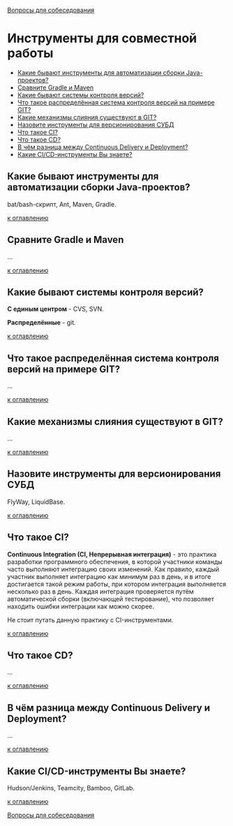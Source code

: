 [Вопросы для собеседования](README.md)

# Инструменты для совместной работы
+ [Какие бывают инструменты для автоматизации сборки Java-проектов?](#какие-бывают-инструменты-для-автоматизации-сборки-java-проектов)
+ [Сравните Gradle и Maven](#сравните-gradle-и-maven)
+ [Какие бывают системы контроля версий?](#какие-бывают-системы-контроля-версий)
+ [Что такое распределённая система контроля версий на примере GIT?](#что-такое-распределённая-система-контроля-версий-на-примере-git)
+ [Какие механизмы слияния существуют в GIT?](#какие-механизмы-слияния-существуют-в-git)
+ [Назовите инструменты для версионирования СУБД](#назовите-инструменты-для-версионирования-субд)
+ [Что такое CI?](#что-такое-ci)
+ [Что такое CD?](#что-такое-cd)
+ [В чём разница между Continuous Delivery и Deployment?](#в-чём-разница-между-continuous-delivery-и-deployment)
+ [Какие CI/CD-инструменты Вы знаете?](#какие-cicd-инструменты-вы-знаете)

## Какие бывают инструменты для автоматизации сборки Java-проектов?

bat/bash-скрипт, Ant, Maven, Gradle.

[к оглавлению](Инструменты-для-совместной-работы)

## Сравните Gradle и Maven
...

[к оглавлению](Инструменты-для-совместной-работы)


## Какие бывают системы контроля версий?
__С единым центром__ - CVS, SVN.

__Распределённые__ - git.

[к оглавлению](Инструменты-для-совместной-работы)

## Что такое распределённая система контроля версий на примере GIT?
...

[к оглавлению](Инструменты-для-совместной-работы)

## Какие механизмы слияния существуют в GIT?
...

[к оглавлению](Инструменты-для-совместной-работы)

## Назовите инструменты для версионирования СУБД
FlyWay, LiquidBase.

[к оглавлению](Инструменты-для-совместной-работы)

## Что такое CI?
__Continuous Integration (CI, Непрерывная интеграция)__ - это практика разработки программного обеспечения, в которой участники команды часто выполняют интеграцию своих изменений. Как правило, каждый участник выполняет интеграцию как минимум раз в день, и в итоге достигается такой режим работы, при котором интеграция выполняется несколько раз в день. Каждая интеграция проверяется путём автоматической сборки (включающей тестирование), что позволяет находить ошибки интеграции как можно скорее.

Не стоит путать данную практику с CI-инструментами.

[к оглавлению](Инструменты-для-совместной-работы)

## Что такое CD?
...

[к оглавлению](Инструменты-для-совместной-работы)

## В чём разница между Continuous Delivery и Deployment?
...

[к оглавлению](Инструменты-для-совместной-работы)

## Какие CI/CD-инструменты Вы знаете?
Hudson/Jenkins, Teamcity, Bamboo, GitLab.

[к оглавлению](Инструменты-для-совместной-работы)


[Вопросы для собеседования](README.md)